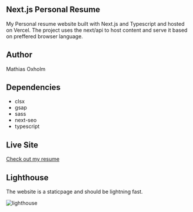 ## Next.js Personal Resume

My Personal resume website built with Next.js and Typescript and hosted on Vercel. 
The project uses the next/api to host content and serve it based on preffered browser language.

## Author

Mathias Oxholm

## Dependencies

- clsx
- gsap
- sass
- next-seo
- typescript

## Live Site

[Check out my resume](https://cv.oxholm.dev)

## Lighthouse
The website is a staticpage and should be lightning fast.

![lighthouse](https://user-images.githubusercontent.com/17880711/166118601-ae6ca476-754b-47bd-aed2-4460860eba81.png)
